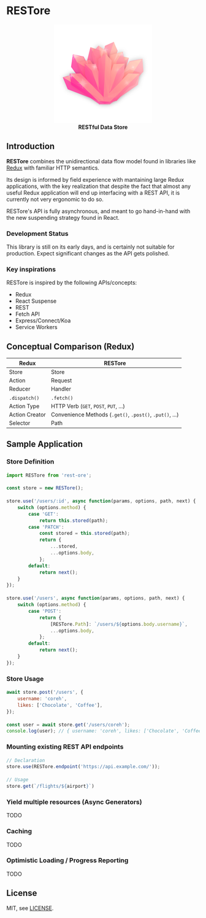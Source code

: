 # RESTore


<p align="center">
<img src="https://github.com/coreh/RESTore/raw/master/logo.png" width="256" height="256"><br>
<strong>RESTful Data Store</strong>
</p>

## Introduction

**RESTore** combines the unidirectional data flow model found in libraries like [Redux](https://redux.js.org) with familiar HTTP semantics.

Its design is informed by field experience with mantaining large Redux applications, with the key realization that despite the fact that almost any useful Redux application will end up interfacing with a REST API, it is currently not very ergonomic to do so.

RESTore's API is fully asynchronous, and meant to go hand-in-hand with the new suspending strategy found in React.

### Development Status

This library is still on its early days, and is certainly not suitable for production. Expect significant changes as the API gets polished.

### Key inspirations

RESTore is inspired by the following APIs/concepts:

- Redux
- React Suspense
- REST
- Fetch API
- Express/Connect/Koa
- Service Workers

## Conceptual Comparison (Redux)

| Redux          | RESTore                                                  |
|----------------|----------------------------------------------------------|
| Store          | Store                                                    |
| Action         | Request                                                  |
| Reducer        | Handler                                                  |
| `.dispatch()`  | `.fetch()`                                               |
| Action Type    | HTTP Verb (`GET`, `POST`, `PUT`, ...)                    |
| Action Creator | Convenience Methods (`.get()`, `.post()`, `.put()`, ...) |
| Selector       | Path                                                     |

## Sample Application

### Store Definition

```js
import RESTore from 'rest-ore';

const store = new RESTore();

store.use('/users/:id', async function(params, options, path, next) {
    switch (options.method) {
        case 'GET':
            return this.stored(path);
        case 'PATCH':
            const stored = this.stored(path);
            return {
                ...stored,
                ...options.body,
            };
        default:
            return next();
    }
});

store.use('/users', async function(params, options, path, next) {
    switch (options.method) {
        case 'POST':
            return {
                [RESTore.Path]: `/users/${options.body.username}`,
                ...options.body,
            };
        default:
            return next();
    }
});
```

### Store Usage

```js
await store.post('/users', {
    username: 'coreh',
    likes: ['Chocolate', 'Coffee'],
});

const user = await store.get('/users/coreh');
console.log(user); // { username: 'coreh', likes: ['Chocolate', 'Coffee'] }
```

### Mounting existing REST API endpoints

```js
// Declaration
store.use(RESTore.endpoint('https://api.example.com/'));

// Usage
store.get(`/flights/${airport}`)
```

### Yield multiple resources (Async Generators)

TODO

### Caching

TODO

### Optimistic Loading / Progress Reporting

TODO

## License

MIT, see [LICENSE](LICENSE).
